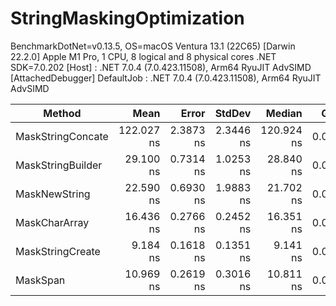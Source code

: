 # StringMaskingOptimization

BenchmarkDotNet=v0.13.5, OS=macOS Ventura 13.1 (22C65) [Darwin 22.2.0]
Apple M1 Pro, 1 CPU, 8 logical and 8 physical cores
.NET SDK=7.0.202
  [Host]     : .NET 7.0.4 (7.0.423.11508), Arm64 RyuJIT AdvSIMD [AttachedDebugger]
  DefaultJob : .NET 7.0.4 (7.0.423.11508), Arm64 RyuJIT AdvSIMD


|            Method |       Mean |     Error |    StdDev |     Median |   Gen0 | Allocated |
|------------------ |-----------:|----------:|----------:|-----------:|-------:|----------:|
| MaskStringConcate | 122.027 ns | 2.3873 ns | 2.3446 ns | 120.924 ns | 0.0892 |     560 B |
| MaskStringBuilder |  29.100 ns | 0.7314 ns | 1.0253 ns |  28.840 ns | 0.0305 |     192 B |
|     MaskNewString |  22.590 ns | 0.6930 ns | 1.9883 ns |  21.702 ns | 0.0217 |     136 B |
|     MaskCharArray |  16.436 ns | 0.2766 ns | 0.2452 ns |  16.351 ns | 0.0179 |     112 B |
|  MaskStringCreate |   9.184 ns | 0.1618 ns | 0.1351 ns |   9.141 ns | 0.0089 |      56 B |
|          MaskSpan |  10.969 ns | 0.2619 ns | 0.3016 ns |  10.811 ns | 0.0089 |      56 B |

